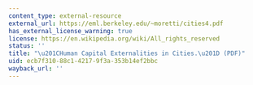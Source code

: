 ```yaml
---
content_type: external-resource
external_url: https://eml.berkeley.edu/~moretti/cities4.pdf
has_external_license_warning: true
license: https://en.wikipedia.org/wiki/All_rights_reserved
status: ''
title: "\u201CHuman Capital Externalities in Cities.\u201D (PDF)"
uid: ecb7f310-88c1-4217-9f3a-353b14ef2bbc
wayback_url: ''
---
```

